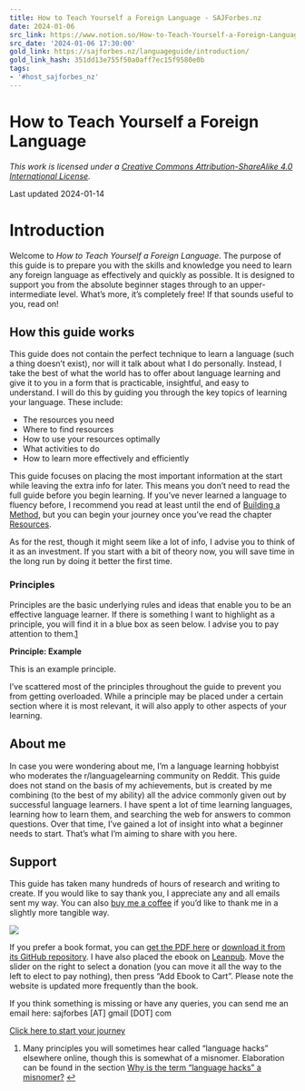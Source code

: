 ```yaml
---
title: How to Teach Yourself a Foreign Language - SAJForbes.nz
date: 2024-01-06
src_link: https://www.notion.so/How-to-Teach-Yourself-a-Foreign-Language-a80399c25b814101ba83e3d5ada011f8
src_date: '2024-01-06 17:30:00'
gold_link: https://sajforbes.nz/languageguide/introduction/
gold_link_hash: 351dd13e755f50a0aff7ec15f9580e0b
tags:
- '#host_sajforbes_nz'
---
```




How to Teach Yourself a Foreign Language
========================================



*This work is licensed under a [Creative Commons Attribution-ShareAlike 4.0 International License](http://creativecommons.org/licenses/by-sa/4.0/).*


Last updated 2024-01-14


Introduction
============


Welcome to *How to Teach Yourself a Foreign Language*. The purpose of this guide is to prepare you with the skills and knowledge you need to learn any foreign language as effectively and quickly as possible. It is designed to support you from the absolute beginner stages through to an upper-intermediate level. What’s more, it’s completely free! If that sounds useful to you, read on!


How this guide works
--------------------


This guide does not contain the perfect technique to learn a language (such a thing doesn’t exist), nor will it talk about what I do personally. Instead, I take the best of what the world has to offer about language learning and give it to you in a form that is practicable, insightful, and easy to understand. I will do this by guiding you through the key topics of learning your language. These include:


* The resources you need
* Where to find resources
* How to use your resources optimally
* What activities to do
* How to learn more effectively and efficiently


This guide focuses on placing the most important information at the start while leaving the extra info for later. This means you don’t need to read the full guide before you begin learning. If you’ve never learned a language to fluency before, I recommend you read at least until the end of [Building a Method](/languageguide/method/), but you can begin your journey once you’ve read the chapter [Resources](/languageguide/resources/).


As for the rest, though it might seem like a lot of info, I advise you to think of it as an investment. If you start with a bit of theory now, you will save time in the long run by doing it better the first time.


### Principles


Principles are the basic underlying rules and ideas that enable you to be an effective language learner. If there is something I want to highlight as a principle, you will find it in a blue box as seen below. I advise you to pay attention to them.[1](#fn:1)


**Principle: Example**




This is an example principle.

I’ve scattered most of the principles throughout the guide to prevent you from getting overloaded. While a principle may be placed under a certain section where it is most relevant, it will also apply to other aspects of your learning.


About me
--------


In case you were wondering about me, I’m a language learning hobbyist who moderates the r/languagelearning community on Reddit. This guide does not stand on the basis of my achievements, but is created by me combining (to the best of my ability) all the advice commonly given out by successful language learners. I have spent a lot of time learning languages, learning how to learn them, and searching the web for answers to common questions. Over that time, I’ve gained a lot of insight into what a beginner needs to start. That’s what I’m aiming to share with you here.


Support
-------


This guide has taken many hundreds of hours of research and writing to create. If you would like to say thank you, I appreciate any and all emails sent my way. You can also [buy me a coffee](https://www.buymeacoffee.com/sajforbes) if you’d like to thank me in a slightly more tangible way.


[![](https://cdn.buymeacoffee.com/buttons/v2/default-yellow.png)](https://www.buymeacoffee.com/sajforbes)


If you prefer a book format, you can [get the PDF here](/languageguide/How%20to%20Teach%20Yourself%20a%20Foreign%20Language.pdf) or [download it from its GitHub repository](https://github.com/SAJForbes/HowtoTeachYourselfaForeignLanguage). I have also placed the ebook on [Leanpub](https://leanpub.com/howtoteachyourselfaforeignlanguage). Move the slider on the right to select a donation (you can move it all the way to the left to elect to pay nothing), then press “Add Ebook to Cart”. Please note the website is updated more frequently than the book.


If you think something is missing or have any queries, you can send me an email here: sajforbes [AT] gmail [DOT] com


[Click here to start your journey](/languageguide/beforeyoustart/)


1. Many principles you will sometimes hear called “language hacks” elsewhere online, though this is somewhat of a misnomer. Elaboration can be found in the section [Why is the term “language hacks” a misnomer?](/languageguide/appendixe/#why-is-the-term-language-hacks-a-misnomer) [↩](#fnref:1)